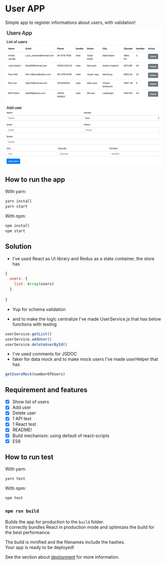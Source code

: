 # User APP

Simple app to register informations about users, with validation!

![Alt text](/user_app.png?raw=true "Title")

## How to run the app

With yarn:

```bash
yarn install
yarn start
```

With npm:

```bash
npm install
npm start
```

## Solution

- I've used React as UI library and Redux as a state container, the store has
```javascript
{
  users: {
    list: Array(users)
  }

}
```
- Yup for schema validation

- and to make the logic centralize I've made UserService.js that has below functions with testing

```javascript
userService.getList()
userService.addUser()
userService.deleteUserById()
```

- I've used comments for JSDOC
- faker for data mock
and to make mock users I've made userHelper that has
```javascript
getUsersMock(numberOfUsers)
```


## Requirement and features
- [x] Show list of users
- [x] Add user
- [x] Delete user
- [x] 1 API test
- [x] 1 React test
- [x] README!
- [x] Build mechanism: using default of react-scripts
- [x] ES6

## How to run test

With yarn:

```bash
yarn test
```

With npm:

```bash
npm test
```

### `npm run build`

Builds the app for production to the `build` folder.<br>
It correctly bundles React in production mode and optimizes the build for the best performance.

The build is minified and the filenames include the hashes.<br>
Your app is ready to be deployed!

See the section about [deployment](https://facebook.github.io/create-react-app/docs/deployment) for more information.
